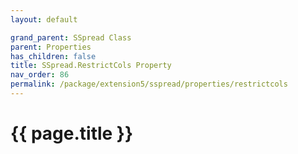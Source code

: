 ```yaml
---
layout: default

grand_parent: SSpread Class
parent: Properties
has_children: false
title: SSpread.RestrictCols Property
nav_order: 86
permalink: /package/extension5/sspread/properties/restrictcols
---
```

# {{ page.title }}